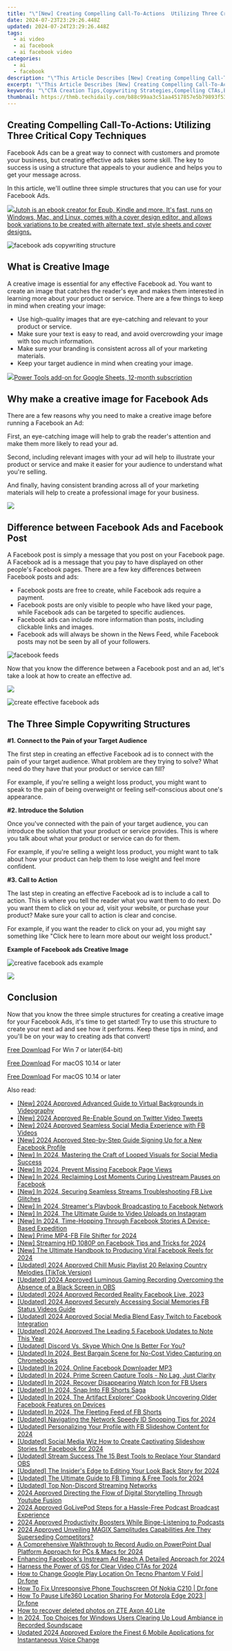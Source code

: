 ```yaml
---
title: "\"[New] Creating Compelling Call-To-Actions  Utilizing Three Critical Copy Techniques for 2024\""
date: 2024-07-23T23:29:26.448Z
updated: 2024-07-24T23:29:26.448Z
tags:
  - ai video
  - ai facebook
  - ai facebook video
categories:
  - ai
  - facebook
description: "\"This Article Describes [New] Creating Compelling Call-To-Actions: Utilizing Three Critical Copy Techniques for 2024\""
excerpt: "\"This Article Describes [New] Creating Compelling Call-To-Actions: Utilizing Three Critical Copy Techniques for 2024\""
keywords: "\"CTA Creation Tips,Copywriting Strategies,Compelling CTAs,Effective Call-To-Action,Urgent CTAs Techniques,Persuasive Copy Methods,Click Invitation Writing\""
thumbnail: https://thmb.techidaily.com/b88c99aa3c51aa4517857e5b79893f53f6ca04daaffc99f79faac8fc9b5eb352.jpg
---
```


## Creating Compelling Call-To-Actions: Utilizing Three Critical Copy Techniques

Facebook Ads can be a great way to connect with customers and promote your business, but creating effective ads takes some skill. The key to success is using a structure that appeals to your audience and helps you to get your message across.

In this article, we'll outline three simple structures that you can use for your Facebook Ads.

<!-- affiliate ads begin -->
<a href="https://secure.2checkout.com/order/checkout.php?PRODS=4694919&QTY=1&AFFILIATE=108875&CART=1"><img src="https://secure.avangate.com/images/merchant/bccefcc1b1eee9eca3ae4f5c1a281482/products/jutoh-logo-1200x1600.jpg" border="0">Jutoh is an ebook creator for Epub, Kindle and more. It's fast, runs on Windows, Mac, and Linux, comes with a cover design editor, and allows book variations to be created with alternate text, style sheets and cover designs. </a>
<!-- affiliate ads end -->
![facebook ads copywriting structure](https://images.wondershare.com/filmora/article-images/2022/11/facebook-ads-copywriting-structure.jpg)

## What is Creative Image

A creative image is essential for any effective Facebook ad. You want to create an image that catches the reader's eye and makes them interested in learning more about your product or service. There are a few things to keep in mind when creating your image:

* Use high-quality images that are eye-catching and relevant to your product or service.
* Make sure your text is easy to read, and avoid overcrowding your image with too much information.
* Make sure your branding is consistent across all of your marketing materials.
* Keep your target audience in mind when creating your image.

<!-- affiliate ads begin -->
<a href="https://secure.2checkout.com/order/checkout.php?PRODS=4721564&QTY=1&AFFILIATE=108875&CART=1"><img src="https://secure.avangate.com/images/merchant/c14a8df1e1b4d5297e9cb30cb34d5a00/products/copy_power-tools-48.png" border="0">Power Tools add-on for Google Sheets, 12-month subscription</a>
<!-- affiliate ads end -->
## Why make a creative image for Facebook Ads

There are a few reasons why you need to make a creative image before running a Facebook an Ad:

First, an eye-catching image will help to grab the reader's attention and make them more likely to read your ad.

Second, including relevant images with your ad will help to illustrate your product or service and make it easier for your audience to understand what you're selling.

And finally, having consistent branding across all of your marketing materials will help to create a professional image for your business.

<!-- affiliate ads begin -->
<a href="https://store.advancedwebranking.com/order/checkout.php?PRODS=4715051&QTY=1&AFFILIATE=108875&CART=1"><img src="https://secure.avangate.com/images/merchant/14edc6ebfdae2e23bbed83d67f50e983/products/33_awr%20logo.png" border="0"></a>
<!-- affiliate ads end -->
## Difference between Facebook Ads and Facebook Post

A Facebook post is simply a message that you post on your Facebook page. A Facebook ad is a message that you pay to have displayed on other people's Facebook pages. There are a few key differences between Facebook posts and ads:

* Facebook posts are free to create, while Facebook ads require a payment.
* Facebook posts are only visible to people who have liked your page, while Facebook ads can be targeted to specific audiences.
* Facebook ads can include more information than posts, including clickable links and images.
* Facebook ads will always be shown in the News Feed, while Facebook posts may not be seen by all of your followers.

![facebook feeds](https://images.wondershare.com/filmora/article-images/2022/11/facebook-feeds.jpg)

Now that you know the difference between a Facebook post and an ad, let's take a look at how to create an effective ad.

<!-- affiliate ads begin -->
<a href="https://secure.2checkout.com/order/checkout.php?PRODS=35038891&QTY=1&AFFILIATE=108875&CART=1"><img src="https://www.dupinout.com/wp-content/uploads/2021/12/DupInOut-New-Duplicate-Scan-Tab.png" border="0"></a>
<!-- affiliate ads end -->
![create effective facebook ads](https://images.wondershare.com/filmora/article-images/2022/11/create-effective-facebook-ads.jpg)

## The Three Simple Copywriting Structures

**#1\. Connect to the Pain of your Target Audience**

The first step in creating an effective Facebook ad is to connect with the pain of your target audience. What problem are they trying to solve? What need do they have that your product or service can fill?

For example, if you're selling a weight loss product, you might want to speak to the pain of being overweight or feeling self-conscious about one's appearance.

**#2\. Introduce the Solution**

Once you've connected with the pain of your target audience, you can introduce the solution that your product or service provides. This is where you talk about what your product or service can do for them.

For example, if you're selling a weight loss product, you might want to talk about how your product can help them to lose weight and feel more confident.

**#3\. Call to Action**

The last step in creating an effective Facebook ad is to include a call to action. This is where you tell the reader what you want them to do next. Do you want them to click on your ad, visit your website, or purchase your product? Make sure your call to action is clear and concise.

For example, if you want the reader to click on your ad, you might say something like "Click here to learn more about our weight loss product."

**Example of Facebook ads Creative Image**

<!-- affiliate ads begin -->

<!-- affiliate ads end -->
![creative facebook ads example](https://images.wondershare.com/filmora/article-images/2022/11/creative-facebook-ads-example.jpg)

<!-- affiliate ads begin -->
<a href="https://secure.2checkout.com/order/checkout.php?PRODS=4728277&QTY=1&AFFILIATE=108875&CART=1"><img src="https://secure.avangate.com/images/merchant/f7f07e7dab09533bc71247a5b29a7373/products/1_iDeviceMessageBox.png" border="0"></a>
<!-- affiliate ads end -->
## Conclusion

Now that you know the three simple structures for creating a creative image for your Facebook Ads, it's time to get started! Try to use this structure to create your next ad and see how it performs. Keep these tips in mind, and you'll be on your way to creating ads that convert!

[Free Download](https://tools.techidaily.com/wondershare/filmora/download/) For Win 7 or later(64-bit)

[Free Download](https://tools.techidaily.com/wondershare/filmora/download/) For macOS 10.14 or later

[Free Download](https://tools.techidaily.com/wondershare/filmora/download/) For macOS 10.14 or later

<ins class="adsbygoogle"
     style="display:block"
     data-ad-format="autorelaxed"
     data-ad-client="ca-pub-7571918770474297"
     data-ad-slot="1223367746"></ins>

<ins class="adsbygoogle"
     style="display:block"
     data-ad-format="autorelaxed"
     data-ad-client="ca-pub-7571918770474297"
     data-ad-slot="1223367746"></ins>



<ins class="adsbygoogle"
     style="display:block"
     data-ad-client="ca-pub-7571918770474297"
     data-ad-slot="8358498916"
     data-ad-format="auto"
     data-full-width-responsive="true"></ins>




<span class="atpl-alsoreadstyle">Also read:</span>
<div><ul>
<li><a href="https://facebook-video-share.techidaily.com/new-2024-approved-advanced-guide-to-virtual-backgrounds-in-videography/"><u>[New] 2024 Approved  Advanced Guide to Virtual Backgrounds in Videography</u></a></li>
<li><a href="https://twitter-clips.techidaily.com/new-2024-approved-re-enable-sound-on-twitter-video-tweets/"><u>[New] 2024 Approved  Re-Enable Sound on Twitter Video Tweets</u></a></li>
<li><a href="https://facebook-video-content.techidaily.com/new-2024-approved-seamless-social-media-experience-with-fb-videos/"><u>[New] 2024 Approved  Seamless Social Media Experience with FB Videos</u></a></li>
<li><a href="https://facebook-video-content.techidaily.com/new-2024-approved-step-by-step-guide-signing-up-for-a-new-facebook-profile/"><u>[New] 2024 Approved  Step-by-Step Guide  Signing Up for a New Facebook Profile</u></a></li>
<li><a href="https://instagram-video-recordings.techidaily.com/new-in-2024-mastering-the-craft-of-looped-visuals-for-social-media-success/"><u>[New] In 2024, Mastering the Craft of Looped Visuals for Social Media Success</u></a></li>
<li><a href="https://facebook-video-content.techidaily.com/new-in-2024-prevent-missing-facebook-page-views/"><u>[New] In 2024, Prevent Missing Facebook Page Views</u></a></li>
<li><a href="https://facebook-video-content.techidaily.com/new-in-2024-reclaiming-lost-moments-curing-livestream-pauses-on-facebook/"><u>[New] In 2024, Reclaiming Lost Moments  Curing Livestream Pauses on Facebook</u></a></li>
<li><a href="https://facebook-video-content.techidaily.com/new-in-2024-securing-seamless-streams-troubleshooting-fb-live-glitches/"><u>[New] In 2024, Securing Seamless Streams  Troubleshooting FB Live Glitches</u></a></li>
<li><a href="https://facebook-video-content.techidaily.com/new-in-2024-streamers-playbook-broadcasting-to-facebook-network/"><u>[New] In 2024, Streamer's Playbook  Broadcasting to Facebook Network</u></a></li>
<li><a href="https://facebook-video-content.techidaily.com/new-in-2024-the-ultimate-guide-to-video-uploads-on-instagram/"><u>[New] In 2024, The Ultimate Guide to Video Uploads on Instagram</u></a></li>
<li><a href="https://facebook-video-content.techidaily.com/new-in-2024-time-hopping-through-facebook-stories-a-device-based-expedition/"><u>[New] In 2024, Time-Hopping Through Facebook Stories  A Device-Based Expedition</u></a></li>
<li><a href="https://facebook-video-content.techidaily.com/new-prime-mp4-fb-file-shifter-for-2024/"><u>[New] Prime MP4-FB File Shifter for 2024</u></a></li>
<li><a href="https://facebook-video-content.techidaily.com/new-streaming-hd-1080p-on-facebook-tips-and-tricks-for-2024/"><u>[New] Streaming HD 1080P on Facebook  Tips and Tricks for 2024</u></a></li>
<li><a href="https://facebook-video-content.techidaily.com/new-the-ultimate-handbook-to-producing-viral-facebook-reels-for-2024/"><u>[New] The Ultimate Handbook to Producing Viral Facebook Reels for 2024</u></a></li>
<li><a href="https://tiktok-videos.techidaily.com/updated-2024-approved-chill-music-playlist-20-relaxing-country-melodies-tiktok-version/"><u>[Updated] 2024 Approved  Chill Music Playlist  20 Relaxing Country Melodies (TikTok Version)</u></a></li>
<li><a href="https://screen-capture.techidaily.com/updated-2024-approved-luminous-gaming-recording-overcoming-the-absence-of-a-black-screen-in-obs/"><u>[Updated] 2024 Approved  Luminous Gaming Recording  Overcoming the Absence of a Black Screen in OBS</u></a></li>
<li><a href="https://facebook-video-content.techidaily.com/updated-2024-approved-recorded-reality-facebook-live-2023/"><u>[Updated] 2024 Approved  Recorded Reality  Facebook Live, 2023</u></a></li>
<li><a href="https://facebook-video-content.techidaily.com/updated-2024-approved-securely-accessing-social-memories-fb-status-videos-guide/"><u>[Updated] 2024 Approved  Securely Accessing Social Memories  FB Status Videos Guide</u></a></li>
<li><a href="https://facebook-video-content.techidaily.com/updated-2024-approved-social-media-blend-easy-twitch-to-facebook-integration/"><u>[Updated] 2024 Approved  Social Media Blend  Easy Twitch to Facebook Integration</u></a></li>
<li><a href="https://facebook-video-content.techidaily.com/updated-2024-approved-the-leading-5-facebook-updates-to-note-this-year/"><u>[Updated] 2024 Approved  The Leading 5 Facebook Updates to Note This Year</u></a></li>
<li><a href="https://discord-videos.techidaily.com/updated-discord-vs-skype-which-one-is-better-for-you/"><u>[Updated] Discord Vs. Skype  Which One Is Better For You?</u></a></li>
<li><a href="https://screen-capture.techidaily.com/updated-in-2024-best-bargain-scene-for-no-cost-video-capturing-on-chromebooks/"><u>[Updated] In 2024, Best Bargain Scene for No-Cost Video Capturing on Chromebooks</u></a></li>
<li><a href="https://facebook-video-content.techidaily.com/updated-in-2024-online-facebook-downloader-mp3/"><u>[Updated] In 2024, Online Facebook Downloader MP3</u></a></li>
<li><a href="https://screen-mirroring-recording.techidaily.com/updated-in-2024-prime-screen-capture-tools-no-lag-just-clarity/"><u>[Updated] In 2024, Prime Screen Capture Tools - No Lag, Just Clarity</u></a></li>
<li><a href="https://facebook-video-content.techidaily.com/updated-in-2024-recover-disappearing-watch-icon-for-fb-users/"><u>[Updated] In 2024, Recover Disappearing Watch Icon for FB Users</u></a></li>
<li><a href="https://facebook-video-content.techidaily.com/updated-in-2024-snap-into-fb-shorts-saga/"><u>[Updated] In 2024, Snap Into FB Shorts Saga</u></a></li>
<li><a href="https://facebook-video-content.techidaily.com/updated-in-2024-the-artifact-explorer-cookbook-uncovering-older-facebook-features-on-devices/"><u>[Updated] In 2024, The Artifact Explorer' Cookbook  Uncovering Older Facebook Features on Devices</u></a></li>
<li><a href="https://facebook-video-content.techidaily.com/updated-in-2024-the-fleeting-feed-of-fb-shorts/"><u>[Updated] In 2024, The Fleeting Feed of FB Shorts</u></a></li>
<li><a href="https://facebook-video-content.techidaily.com/updated-navigating-the-network-speedy-id-snooping-tips-for-2024/"><u>[Updated] Navigating the Network  Speedy ID Snooping Tips for 2024</u></a></li>
<li><a href="https://facebook-video-content.techidaily.com/updated-personalizing-your-profile-with-fb-slideshow-content-for-2024/"><u>[Updated] Personalizing Your Profile with FB Slideshow Content for 2024</u></a></li>
<li><a href="https://facebook-video-content.techidaily.com/updated-social-media-wiz-how-to-create-captivating-slideshow-stories-for-facebook-for-2024/"><u>[Updated] Social Media Wiz  How to Create Captivating Slideshow Stories for Facebook for 2024</u></a></li>
<li><a href="https://visual-screen-recording.techidaily.com/updated-stream-success-the-15-best-tools-to-replace-your-standard-obs/"><u>[Updated] Stream Success  The 15 Best Tools to Replace Your Standard OBS</u></a></li>
<li><a href="https://facebook-video-content.techidaily.com/updated-the-insiders-edge-to-editing-your-look-back-story-for-2024/"><u>[Updated] The Insider's Edge to Editing Your Look Back Story for 2024</u></a></li>
<li><a href="https://facebook-video-content.techidaily.com/updated-the-ultimate-guide-to-fb-timing-and-free-tools-for-2024/"><u>[Updated] The Ultimate Guide to FB Timing & Free Tools for 2024</u></a></li>
<li><a href="https://discord-videos.techidaily.com/updated-top-non-discord-streaming-networks/"><u>[Updated] Top Non-Discord Streaming Networks</u></a></li>
<li><a href="https://youtube-data.techidaily.com/approved-directing-the-flow-of-digital-storytelling-through-youtube-fusion/"><u>2024 Approved  Directing the Flow of Digital Storytelling Through Youtube Fusion</u></a></li>
<li><a href="https://some-knowledge.techidaily.com/2024-approved-golivepod-steps-for-a-hassle-free-podcast-broadcast-experience/"><u>2024 Approved  GoLivePod  Steps for a Hassle-Free Podcast Broadcast Experience</u></a></li>
<li><a href="https://extra-skills.techidaily.com/2024-approved-productivity-boosters-while-binge-listening-to-podcasts/"><u>2024 Approved  Productivity Boosters While Binge-Listening to Podcasts</u></a></li>
<li><a href="https://sound-tweaking.techidaily.com/2024-approved-unveiling-magix-samplitudes-capabilities-are-they-superseding-competitors/"><u>2024 Approved Unveiling MAGIX Samplitudes Capabilities Are They Superseding Competitors?</u></a></li>
<li><a href="https://audio-shaping.techidaily.com/a-comprehensive-walkthrough-to-record-audio-on-powerpoint-dual-platform-approach-for-pcs-and-macs-for-2024/"><u>A Comprehensive Walkthrough to Record Audio on PowerPoint Dual Platform Approach for PCs & Macs for 2024</u></a></li>
<li><a href="https://facebook-videos.techidaily.com/enhancing-facebooks-instream-ad-reach-a-detailed-approach-for-2024/"><u>Enhancing Facebook's Instream Ad Reach  A Detailed Approach for 2024</u></a></li>
<li><a href="https://youtube-stream.techidaily.com/harness-the-power-of-gs-for-clear-video-ctas-for-2024/"><u>Harness the Power of GS for Clear Video CTAs for 2024</u></a></li>
<li><a href="https://fake-location.techidaily.com/how-to-change-google-play-location-on-tecno-phantom-v-fold-drfone-by-drfone-virtual-android/"><u>How to Change Google Play Location On Tecno Phantom V Fold | Dr.fone</u></a></li>
<li><a href="https://fix-guide.techidaily.com/how-to-fix-unresponsive-phone-touchscreen-of-nokia-c210-drfone-by-drfone-fix-android-problems-fix-android-problems/"><u>How To Fix Unresponsive Phone Touchscreen Of Nokia C210 | Dr.fone</u></a></li>
<li><a href="https://location-social.techidaily.com/how-to-pause-life360-location-sharing-for-motorola-edge-2023-drfone-by-drfone-virtual-android/"><u>How To Pause Life360 Location Sharing For Motorola Edge 2023 | Dr.fone</u></a></li>
<li><a href="https://blog-min.techidaily.com/how-to-recover-deleted-photos-on-zte-axon-40-lite-by-stellar-photo-recovery-android-mobile-photo-recover/"><u>How to recover deleted photos on ZTE Axon 40 Lite</u></a></li>
<li><a href="https://voice-adjusting.techidaily.com/in-2024-top-choices-for-windows-users-clearing-up-loud-ambiance-in-recorded-soundscape/"><u>In 2024, Top Choices for Windows Users Clearing Up Loud Ambiance in Recorded Soundscape</u></a></li>
<li><a href="https://sound-optimizing.techidaily.com/updated-2024-approved-explore-the-finest-6-mobile-applications-for-instantaneous-voice-change/"><u>Updated 2024 Approved Explore the Finest 6 Mobile Applications for Instantaneous Voice Change</u></a></li>
</ul></div>
